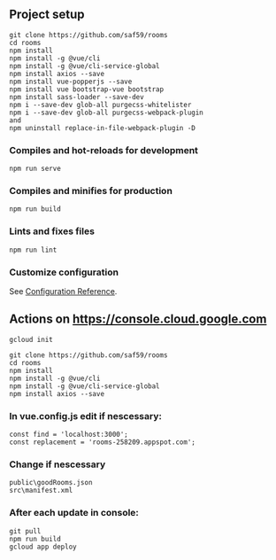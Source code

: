 ## Project setup
```
git clone https://github.com/saf59/rooms 
cd rooms
npm install
npm install -g @vue/cli
npm install -g @vue/cli-service-global
npm install axios --save
npm install vue-popperjs --save
npm install vue bootstrap-vue bootstrap
npm install sass-loader --save-dev
npm i --save-dev glob-all purgecss-whitelister
npm i --save-dev glob-all purgecss-webpack-plugin
and 
npm uninstall replace-in-file-webpack-plugin -D
```

### Compiles and hot-reloads for development
```
npm run serve
```

### Compiles and minifies for production
```
npm run build
```

### Lints and fixes files
```
npm run lint
```

### Customize configuration
See [Configuration Reference](https://cli.vuejs.org/config/).

## Actions on https://console.cloud.google.com 
```
gcloud init

git clone https://github.com/saf59/rooms 
cd rooms
npm install
npm install -g @vue/cli
npm install -g @vue/cli-service-global
npm install axios --save
```
### In vue.config.js edit if nescessary:
```
const find = 'localhost:3000';
const replacement = 'rooms-258209.appspot.com';
```
### Change if nescessary
```
public\goodRooms.json 
src\manifest.xml
```
### After each update in console:
```
git pull
npm run build
gcloud app deploy
```

